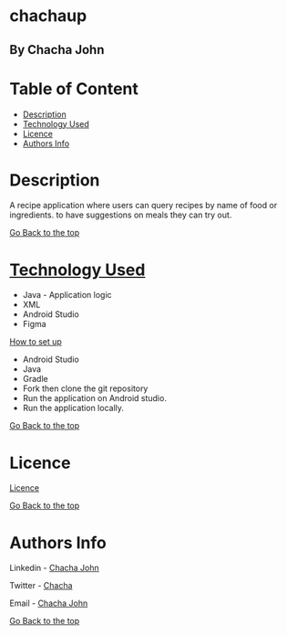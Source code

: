 # chachaup

## By Chacha John 

# Table of Content

+ [Description](#description)
+ [Technology Used](#technology-used)<!-- + [Set up Instructions](#setup) -->
+ [Licence](#licence)
+ [Authors Info](#authors-Info)

# Description
<p>A recipe application where users can query recipes by name of food or ingredients. to have suggestions on meals they can try out.</p>

[Go Back to the top](#chachaup)

<!-- # Screenshots
![Sign up page](/src/main/resources/public/images/luku.png "Landing page")
![Sign in page](/src/main/resources/public/images/luku2.png "Add sighting page")
![Dashboard page](/src/main/resources/public/images/luku2.png "Add sighting page") -->

# [Technology Used](#technology-used)
* Java - Application logic
* XML
* Android Studio
* Figma


[How to set up](#setup)
* Android Studio
* Java
* Gradle
* Fork then clone the git repository
* Run the application on Android studio.
* Run the application locally.


<!-- #### In PSQL:
* CREATE DATABASE rinews; 

* CREATE TABLE IF NOT EXISTS users (id SERIAL PRIMARY KEY, name VARCHAR, phone VARCHAR, address VARCHAR, email VARCHAR, position VARCHAR, role VARCHAR, departmentId int);

* CREATE TABLE IF NOT EXISTS departments(id SERIAL PRIMARY KEY, name VARCHAR, description VARCHAR);

* CREATE TABLE IF NOT EXISTS news(id SERIAL PRIMARY KEY, content VARCHAR, employeeid int, datecreated TIMESTAMP DEFAULT CURRENT_TIMESTAMP, published varchar, departmentid VARCHAR);

 -->
[Go Back to the top](#chachaup)

# Licence

[Licence](LICENSE)

[Go Back to the top](#chachaup)

# Authors Info

Linkedin - [Chacha John](https://www.linkedin.com/in/chachaup/)

Twitter - [Chacha](https://www.twitter.com/chachaups)

Email - [Chacha John](mailto:chachaupjohn@gmail.com)

[Go Back to the top](#chachaup)
